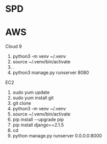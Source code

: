 # SPD

# AWS
Cloud 9
  1. python3 -m venv ~/.venv
  2. source ~/.venv/bin/activate
  3. .
  4. python3 manage.py runserver 8080

EC2
  1. sudo yum update
  2. sudo yum install git 
  3. git clone 
  4. python3 -m venv ~/.venv
  5. source ~/.venv/bin/activate
  6. pip install --upgrade pip
  7. pip install django==2.1.5
  8. cd 
  9. python manage.py runserver 0.0.0.0:8000
